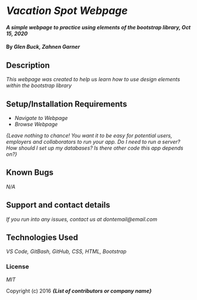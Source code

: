 # _Vacation Spot Webpage_

#### _A simple webpage to practice using elements of the bootstrap library, Oct 15, 2020_

#### By _**Glen Buck, Zahnen Garner**_

## Description

_This webpage was created to help us learn how to use design elements within the bootstrap library_

## Setup/Installation Requirements

* _Navigate to Webpage_
* _Browse Webpage_

_{Leave nothing to chance! You want it to be easy for potential users, employers and collaborators to run your app. Do I need to run a server? How should I set up my databases? Is there other code this app depends on?}_

## Known Bugs

_N/A_

## Support and contact details

_If you run into any issues, contact us at dontemail@email.com_

## Technologies Used

_VS Code, GitBash, GitHub, CSS, HTML, Bootstrap_

### License

*MIT*

Copyright (c) 2016 **_{List of contributors or company name}_**